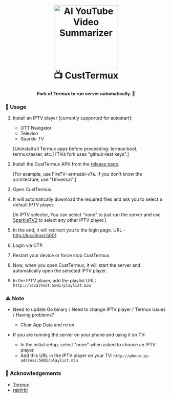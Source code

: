 <h1 align="center">
  <br>
  <a href="https://github.com/siddharthsky/ai-video-summarizer-and-timestamp-generator-LLM-p">
    <img src="https://github.com/siddharthsky/CustTermux/blob/5e4151627498699e8f2b030479a4abc69f638a85/_assets/full-pg-cir-crop.png" alt="AI YouTube Video Summarizer" width="200">
  </a>
  <br>
  📺 CustTermux
  <br>
</h1>

<h4 align="center">Fork of Termux to run server automatically. 🚀</h4>

### 🚀 Usage

1. Install an IPTV player [currently supported for autostart]:
   - OTT Navigator
   - Televiso
   - Sparkle TV

   [Uninstall all Termux apps before proceeding: termux:boot, termux:tasker, etc.] [This fork uses "github-test keys".] 

2. Install the CustTermux APK from the [release page](https://github.com/siddharthsky/CustTermux/releases).

   [For example, use FireTV=armeabi-v7a. If you don't know the architecture, use "Universal".]

3. Open CustTermux.

4. It will automatically download the required files and ask you to select a default IPTV player.

   [In IPTV selector, You can select "none" to just run the server and use [SparkleTV2](https://github.com/siddharthsky/SparkleTV2-auto-service) to select any other IPTV player.]

5. In the end, it will redirect you to the login page. URL - [http://localhost:5001](http://localhost:5001)

6. Login via OTP.

7. Restart your device or force stop CustTermux.

8. Now, when you open CustTermux, it will start the server and automatically open the selected IPTV player.

9. In the IPTV player, add the playlist URL: `http://localhost:5001/playlist.m3u`

### ⚠️ Note

- Need to update Go binary / Need to change IPTV player / Termux issues / Having problems?
   - Clear App Data and rerun.

- If you are running the server on your phone and using it on TV:
   - In the initial setup, select "none" when asked to choose an IPTV player.
   - Add this URL in the IPTV player on your TV: `http://phone-ip-address:5001/playlist.m3u`

### 🙌 Acknowledgements

- [Termux](https://github.com/termux)
- [rabilrbl](https://github.com/rabilrbl)
